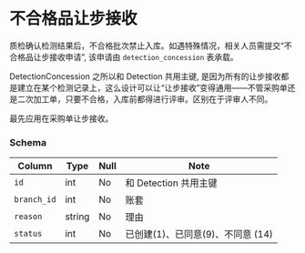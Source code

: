 # 不合格品让步接收
质检确认检测结果后，不合格批次禁止入库。如遇特殊情况，相关人员需提交“不合格品让步接收申请”, 该申请由 `detection_concession` 表承载。

DetectionConcession 之所以和 Detection 共用主键, 是因为所有的让步接收都是建立在某个检测记录上，这么设计可以让“让步接收”变得通用——不管采购单还是二次加工单，只要不合格，入库前都得进行评审。区别在于评审人不同。

最先应用在采购单让步接收。

### Schema
Column                              | Type      | Null | Note
------------------------------------|-----------|------|-------
`id`                                | int       | No   | 和 Detection 共用主键
`branch_id`                         | int       | No   | 账套
`reason`                            | string    | No   | 理由
`status`                            | int       | No   | 已创建(1)、已同意(9)、不同意 (14)
